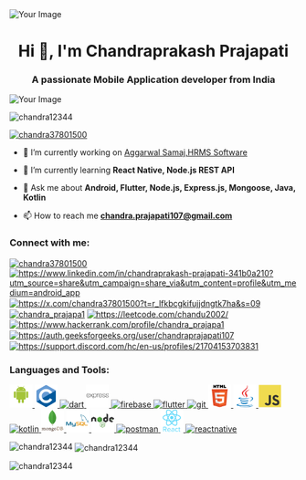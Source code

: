 <img src="https://miro.medium.com/v2/resize:fit:1358/1*zy5IG2inEQSqeWyPJ7vo-g.gif" alt="Your Image" align="end">
<h1 align="center">Hi 👋, I'm Chandraprakash Prajapati</h1>
<h3 align="center">A passionate Mobile Application developer from India</h3>
<img src="https://cdn.dribbble.com/users/1162077/screenshots/3848914/programmer.gif" alt="Your Image" align="end">

<p align="left"> <img src="https://komarev.com/ghpvc/?username=chandra12344&label=Profile%20views&color=0e75b6&style=flat" alt="chandra12344" /> </p>

<p align="left"> <a href="https://twitter.com/chandra37801500" target="blank"><img src="https://img.shields.io/twitter/follow/chandra37801500?logo=twitter&style=for-the-badge" alt="chandra37801500" /></a> </p>

- 🔭 I’m currently working on [Aggarwal Samaj,HRMS Software](https://play.google.com/store/apps/details?id=com.javin.aggarwal_samaj)

- 🌱 I’m currently learning **React Native, Node.js REST API**

- 💬 Ask me about **Android, Flutter, Node.js, Express.js, Mongoose, Java, Kotlin**

- 📫 How to reach me **chandra.prajapati107@gmail.com**

<h3 align="left">Connect with me:</h3>
<p align="left">
<a href="https://twitter.com/chandra37801500" target="blank"><img align="center" src="https://raw.githubusercontent.com/rahuldkjain/github-profile-readme-generator/master/src/images/icons/Social/twitter.svg" alt="chandra37801500" height="30" width="40" /></a>
<a href="https://linkedin.com/in/https://www.linkedin.com/in/chandraprakash-prajapati-341b0a210?utm_source=share&utm_campaign=share_via&utm_content=profile&utm_medium=android_app" target="blank"><img align="center" src="https://raw.githubusercontent.com/rahuldkjain/github-profile-readme-generator/master/src/images/icons/Social/linked-in-alt.svg" alt="https://www.linkedin.com/in/chandraprakash-prajapati-341b0a210?utm_source=share&utm_campaign=share_via&utm_content=profile&utm_medium=android_app" height="30" width="40" /></a>
<a href="https://instagram.com/https://x.com/chandra37801500?t=r_lfkbcgkifujjdngtk7ha&s=09" target="blank"><img align="center" src="https://raw.githubusercontent.com/rahuldkjain/github-profile-readme-generator/master/src/images/icons/Social/instagram.svg" alt="https://x.com/chandra37801500?t=r_lfkbcgkifujjdngtk7ha&s=09" height="30" width="40" /></a>
<a href="https://www.hackerrank.com/chandra_prajapa1" target="blank"><img align="center" src="https://raw.githubusercontent.com/rahuldkjain/github-profile-readme-generator/master/src/images/icons/Social/hackerrank.svg" alt="chandra_prajapa1" height="30" width="40" /></a>
<a href="https://www.leetcode.com/https://leetcode.com/chandu2002/" target="blank"><img align="center" src="https://raw.githubusercontent.com/rahuldkjain/github-profile-readme-generator/master/src/images/icons/Social/leet-code.svg" alt="https://leetcode.com/chandu2002/" height="30" width="40" /></a>
<a href="https://www.hackerearth.com/https://www.hackerrank.com/profile/chandra_prajapa1" target="blank"><img align="center" src="https://raw.githubusercontent.com/rahuldkjain/github-profile-readme-generator/master/src/images/icons/Social/hackerearth.svg" alt="https://www.hackerrank.com/profile/chandra_prajapa1" height="30" width="40" /></a>
<a href="https://auth.geeksforgeeks.org/user/https://auth.geeksforgeeks.org/user/chandraprajapati107" target="blank"><img align="center" src="https://raw.githubusercontent.com/rahuldkjain/github-profile-readme-generator/master/src/images/icons/Social/geeks-for-geeks.svg" alt="https://auth.geeksforgeeks.org/user/chandraprajapati107" height="30" width="40" /></a>
<a href="https://discord.gg/https://support.discord.com/hc/en-us/profiles/21704153703831" target="blank"><img align="center" src="https://raw.githubusercontent.com/rahuldkjain/github-profile-readme-generator/master/src/images/icons/Social/discord.svg" alt="https://support.discord.com/hc/en-us/profiles/21704153703831" height="30" width="40" /></a>
</p>

<h3 align="left">Languages and Tools:</h3>
<p align="left"> <a href="https://developer.android.com" target="_blank" rel="noreferrer"> <img src="https://raw.githubusercontent.com/devicons/devicon/master/icons/android/android-original-wordmark.svg" alt="android" width="40" height="40"/> </a> <a href="https://www.cprogramming.com/" target="_blank" rel="noreferrer"> <img src="https://raw.githubusercontent.com/devicons/devicon/master/icons/c/c-original.svg" alt="c" width="40" height="40"/> </a> <a href="https://dart.dev" target="_blank" rel="noreferrer"> <img src="https://www.vectorlogo.zone/logos/dartlang/dartlang-icon.svg" alt="dart" width="40" height="40"/> </a> <a href="https://expressjs.com" target="_blank" rel="noreferrer"> <img src="https://raw.githubusercontent.com/devicons/devicon/master/icons/express/express-original-wordmark.svg" alt="express" width="40" height="40"/> </a> <a href="https://firebase.google.com/" target="_blank" rel="noreferrer"> <img src="https://www.vectorlogo.zone/logos/firebase/firebase-icon.svg" alt="firebase" width="40" height="40"/> </a> <a href="https://flutter.dev" target="_blank" rel="noreferrer"> <img src="https://www.vectorlogo.zone/logos/flutterio/flutterio-icon.svg" alt="flutter" width="40" height="40"/> </a> <a href="https://git-scm.com/" target="_blank" rel="noreferrer"> <img src="https://www.vectorlogo.zone/logos/git-scm/git-scm-icon.svg" alt="git" width="40" height="40"/> </a> <a href="https://www.w3.org/html/" target="_blank" rel="noreferrer"> <img src="https://raw.githubusercontent.com/devicons/devicon/master/icons/html5/html5-original-wordmark.svg" alt="html5" width="40" height="40"/> </a> <a href="https://www.java.com" target="_blank" rel="noreferrer"> <img src="https://raw.githubusercontent.com/devicons/devicon/master/icons/java/java-original.svg" alt="java" width="40" height="40"/> </a> <a href="https://developer.mozilla.org/en-US/docs/Web/JavaScript" target="_blank" rel="noreferrer"> <img src="https://raw.githubusercontent.com/devicons/devicon/master/icons/javascript/javascript-original.svg" alt="javascript" width="40" height="40"/> </a> <a href="https://kotlinlang.org" target="_blank" rel="noreferrer"> <img src="https://www.vectorlogo.zone/logos/kotlinlang/kotlinlang-icon.svg" alt="kotlin" width="40" height="40"/> </a> <a href="https://www.mongodb.com/" target="_blank" rel="noreferrer"> <img src="https://raw.githubusercontent.com/devicons/devicon/master/icons/mongodb/mongodb-original-wordmark.svg" alt="mongodb" width="40" height="40"/> </a> <a href="https://www.mysql.com/" target="_blank" rel="noreferrer"> <img src="https://raw.githubusercontent.com/devicons/devicon/master/icons/mysql/mysql-original-wordmark.svg" alt="mysql" width="40" height="40"/> </a> <a href="https://nodejs.org" target="_blank" rel="noreferrer"> <img src="https://raw.githubusercontent.com/devicons/devicon/master/icons/nodejs/nodejs-original-wordmark.svg" alt="nodejs" width="40" height="40"/> </a> <a href="https://postman.com" target="_blank" rel="noreferrer"> <img src="https://www.vectorlogo.zone/logos/getpostman/getpostman-icon.svg" alt="postman" width="40" height="40"/> </a> <a href="https://reactjs.org/" target="_blank" rel="noreferrer"> <img src="https://raw.githubusercontent.com/devicons/devicon/master/icons/react/react-original-wordmark.svg" alt="react" width="40" height="40"/> </a> <a href="https://reactnative.dev/" target="_blank" rel="noreferrer"> <img src="https://reactnative.dev/img/header_logo.svg" alt="reactnative" width="40" height="40"/> </a> </p>

<p><img align="left" src="https://github-readme-stats.vercel.app/api/top-langs?username=chandra12344&show_icons=true&locale=en&layout=compact" alt="chandra12344" /></p>

<p>&nbsp;<img align="center" src="https://github-readme-stats.vercel.app/api?username=chandra12344&show_icons=true&locale=en" alt="chandra12344" /></p>

<p><img align="center" src="https://github-readme-streak-stats.herokuapp.com/?user=chandra12344&" alt="chandra12344" /></p>
